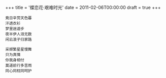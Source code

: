 +++
title = '蝶恋花·艰难时光'
date = 2011-02-06T00:00:00
draft = true
+++

```text
竟日辛劳天色暮
汗透衣衫
梦里逍遥步
夜半伊人泪无数
闲云浪子归家路

采撷繁星星慢舞
只为真情
你我身相付
莫道前行多苦雨
同心同枕同呵护
```

